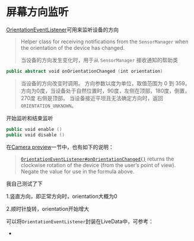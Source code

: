 # 屏幕方向监听

[OrientationEventListener](https://developer.android.com/reference/android/view/OrientationEventListener#onOrientationChanged(int))可用来监听设备的方向

> Helper class for receiving notifications from the `SensorManager` when the orientation of the device has changed.
>
> 当设备的方向发生变化时，用于从 `SensorManager` 接收通知的帮助类

```kotlin
public abstract void onOrientationChanged (int orientation)
```

> 当设备的方向改变时调用。 方向参数以度为单位，取值范围为 0 到 359。方向为0度，当设备处于自然位置时，90度，左侧在顶部，180度，倒置，270度 右侧是顶部。 当设备接近平坦且无法确定方向时，返回 `ORIENTATION_UNKNOWN`。

开始监听和结束监听

```kotlin
public void enable ()
public void disable ()
```

在[Camera preview](https://developer.android.com/training/camera2/camera-preview)一节中，也有如下的说明：

> [`OrientationEventListener#onOrientationChanged()`](https://developer.android.com/reference/android/view/OrientationEventListener#onOrientationChanged(int)) returns the clockwise rotation of the device (from the user’s point of view). Negate the value for use in the formula above.

我自己测试了下

1.竖直方向，即正常方向时，orientation大概为0

2.顺时针旋转，orientation开始增大



可以将`OrientationEventListener`封装在LiveData中，可参考：

+ []()





























